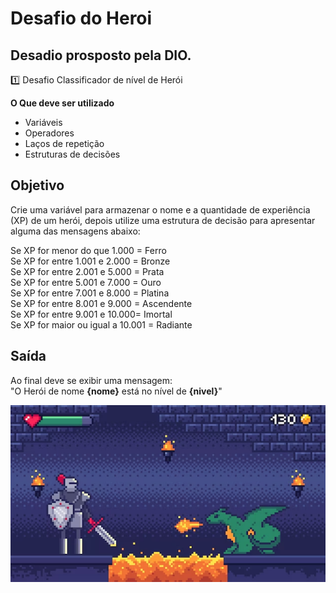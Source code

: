 <h1>Desafio do Heroi</h1>

**<h2>Desadio prosposto pela DIO.</h2>**

  1️⃣ Desafio Classificador de nível de Herói

  **O Que deve ser utilizado**

  - Variáveis
  - Operadores
  - Laços de repetição
  - Estruturas de decisões

  ## Objetivo

  Crie uma variável para armazenar o nome e a quantidade de experiência (XP) de um herói, depois utilize uma estrutura de decisão para apresentar alguma das mensagens abaixo:

  Se XP for menor do que 1.000 = Ferro <br>
  Se XP for entre 1.001 e 2.000 = Bronze <br>
  Se XP for entre 2.001 e 5.000 = Prata <br>
  Se XP for entre 5.001 e 7.000 = Ouro <br>
  Se XP for entre 7.001 e 8.000 = Platina <br>
  Se XP for entre 8.001 e 9.000 = Ascendente <br>
  Se XP for entre 9.001 e 10.000= Imortal <br>
  Se XP for maior ou igual a 10.001 = Radiante <br>

  ## Saída

  Ao final deve se exibir uma mensagem: <br>
  "O Herói de nome **{nome}** está no nível de **{nivel}**"

![alt text](image.png)